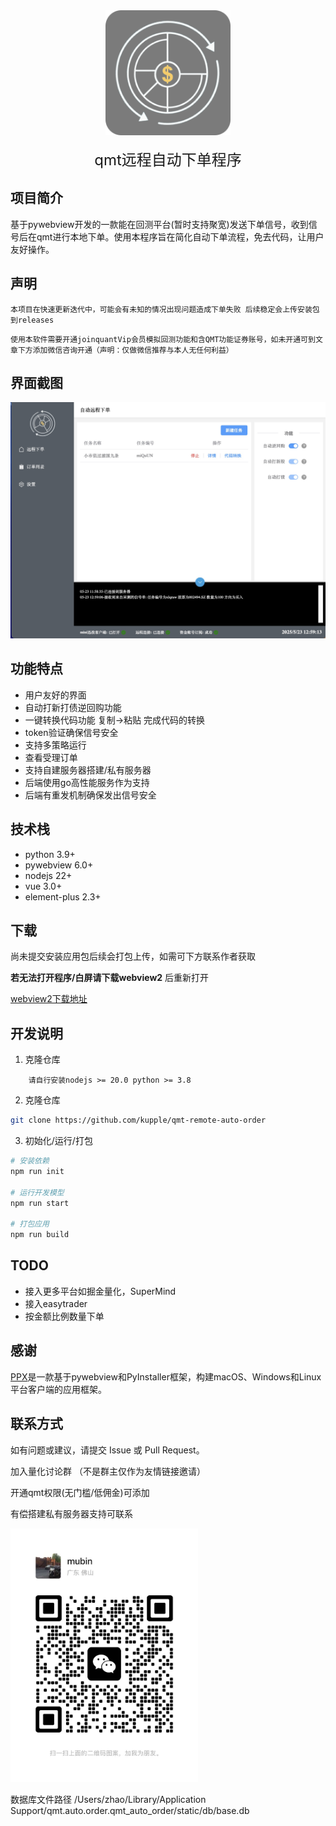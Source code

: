 <div align="center">
  <img src="resources/logo.png" width="200" height="200" alt="Logo"/>
  <div>&nbsp;</div>
  <span><font size="5">qmt远程自动下单程序</font></span>
</div>

## 项目简介

基于pywebview开发的一款能在回测平台(暂时支持聚宽)发送下单信号，收到信号后在qmt进行本地下单。使用本程序旨在简化自动下单流程，免去代码，让用户友好操作。



## 声明

`
    本项目在快速更新迭代中，可能会有未知的情况出现问题造成下单失败 后续稳定会上传安装包到releases
`

`
    使用本软件需要开通joinquantVip会员模拟回测功能和含QMT功能证券账号，如未开通可到文章下方添加微信咨询开通（声明：仅做微信推荐与本人无任何利益）
`

## 界面截图
<img src="resources/Home.jpg" width="600"  alt="Logo"/>


## 功能特点


- 用户友好的界面
- 自动打新打债逆回购功能
- 一键转换代码功能 复制->粘贴 完成代码的转换
- token验证确保信号安全
- 支持多策略运行
- 查看受理订单
- 支持自建服务器搭建/私有服务器
- 后端使用go高性能服务作为支持
- 后端有重发机制确保发出信号安全


## 技术栈
- python 3.9+
- pywebview 6.0+
- nodejs 22+
- vue 3.0+
- element-plus 2.3+
  
## 下载

尚未提交安装应用包后续会打包上传，如需可下方联系作者获取

**若无法打开程序/白屏请下载webview2** 后重新打开

[webview2下载地址](https://developer.microsoft.com/zh-cn/microsoft-edge/webview2/)

## 开发说明

1. 克隆仓库
```   
    请自行安装nodejs >= 20.0 python >= 3.8
```
   
2. 克隆仓库

```bash
git clone https://github.com/kupple/qmt-remote-auto-order
```

3. 初始化/运行/打包

```bash
# 安装依赖
npm run init

# 运行开发模型
npm run start

# 打包应用
npm run build

```

## TODO
- 接入更多平台如掘金量化，SuperMind
- 接入easytrader
- 按金额比例数量下单

## 感谢

 [PPX](https://github.com/pangao1990/PPX)是一款基于pywebview和PyInstaller框架，构建macOS、Windows和Linux平台客户端的应用框架。

  
## 联系方式

如有问题或建议，请提交 Issue 或 Pull Request。 

加入量化讨论群 （不是群主仅作为友情链接邀请）

开通qmt权限(无门槛/低佣金)可添加

有偿搭建私有服务器支持可联系

<img src="resources/WechatIMG.jpg" width="300"  alt="Logo"/>

数据库文件路径
/Users/zhao/Library/Application Support/qmt.auto.order.qmt_auto_order/static/db/base.db